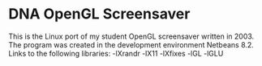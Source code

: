 # DNA OpenGL Screensaver
This is the Linux port of my student OpenGL screensaver written in 2003.
The program was created in the development environment Netbeans 8.2. Links to the following libraries: -lXrandr -lX11 -lXfixes -lGL -lGLU
